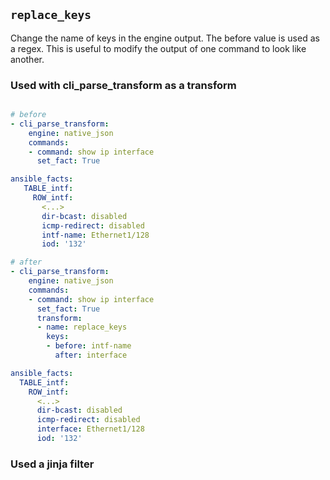 ## `replace_keys`

Change the name of keys in the engine output. The before value is used as a regex. This is useful to modify the output of one command to look like another.

### Used with cli_parse_transform as a transform

```yaml

# before
- cli_parse_transform:
    engine: native_json
    commands:
    - command: show ip interface
      set_fact: True

ansible_facts:
   TABLE_intf:
     ROW_intf:
       <...>
       dir-bcast: disabled
       icmp-redirect: disabled
       intf-name: Ethernet1/128
       iod: '132'

# after
- cli_parse_transform:
    engine: native_json
    commands:
    - command: show ip interface
      set_fact: True
      transform:
      - name: replace_keys
        keys:
        - before: intf-name
          after: interface

ansible_facts:
  TABLE_intf:
    ROW_intf:
      <...>
      dir-bcast: disabled
      icmp-redirect: disabled
      interface: Ethernet1/128
      iod: '132'

```

### Used a jinja filter

```yaml

```
